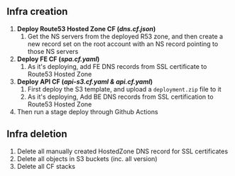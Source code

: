 ## Infra creation
1. **Deploy Route53 Hosted Zone CF (_dns.cf.json_)** 
   1. Get the NS servers from the deployed R53 zone, and then create a new record set on the root account with an NS record pointing to those NS servers
2. **Deploy FE CF (_spa.cf.yaml_)** 
   1. As it's deploying, add FE DNS records from SSL certificate to Route53 Hosted Zone 
3. **Deploy API CF (_api-s3.cf.yaml & api.cf.yaml_)** 
   1. First deploy the S3 template, and upload a `deployment.zip` file to it
   2. As it's deploying, Add BE DNS records from SSL certification to Route53 Hosted Zone
4. Then run a stage deploy through Github Actions
## Infra deletion
1. Delete all manually created HostedZone DNS record for SSL certificates
2. Delete all objects in S3 buckets (inc. all version)
3. Delete all CF stacks
